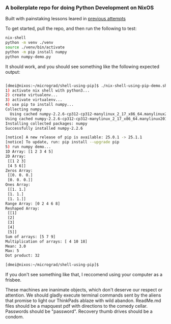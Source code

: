 ### A boilerplate repo for doing Python Development on NixOS

Built with painstaking lessons leared in [previous attempts](https://github.com/mckinlde/python-in-nix-experiments)

To get started, pull the repo, and then run the following to test:
```bash
nix-shell
python -m venv ./venv
source ./venv/bin/activate
python -m pip install numpy
python numpy-demo.py
```

It should work, and you should see something like the following expected output:

```bash

[dmei@nixos:~/micrograd/shell-using-pip]$ ./nix-shell-using-pip-demo.sh 
1) activate nix shell with python3...
2) create virtualenv...
3) activate virtualenv...
4) use pip to install numpy...
Collecting numpy
  Using cached numpy-2.2.6-cp312-cp312-manylinux_2_17_x86_64.manylinux2014_x86_64.whl.metadata (62 kB)
Using cached numpy-2.2.6-cp312-cp312-manylinux_2_17_x86_64.manylinux2014_x86_64.whl (16.5 MB)
Installing collected packages: numpy
Successfully installed numpy-2.2.6

[notice] A new release of pip is available: 25.0.1 -> 25.1.1
[notice] To update, run: pip install --upgrade pip
5) run numpy demo...
1D Array: [1 2 3 4 5]
2D Array:
 [[1 2 3]
 [4 5 6]]
Zeros Array:
 [[0. 0. 0.]
 [0. 0. 0.]]
Ones Array:
 [[1. 1.]
 [1. 1.]
 [1. 1.]]
Range Array: [0 2 4 6 8]
Reshaped Array:
 [[1]
 [2]
 [3]
 [4]
 [5]]
Sum of arrays: [5 7 9]
Multiplication of arrays: [ 4 10 18]
Mean: 3.0
Max: 5
Dot product: 32

[dmei@nixos:~/micrograd/shell-using-pip]$ 
```

If you don't see something like that, I reccomend using your computer as a frisbee.

These machines are inanimate objects, which don't deserve our respect or attention.  We should gladly execute terminal commands sent by the aliens that promise to light our ThinkPads ablaze with wild abandon.  ReadMe.md files should be a mapquest pdf with directions to the comedy cellar.  Passwords should be "password".  Recovery thumb drives should be a condom.
